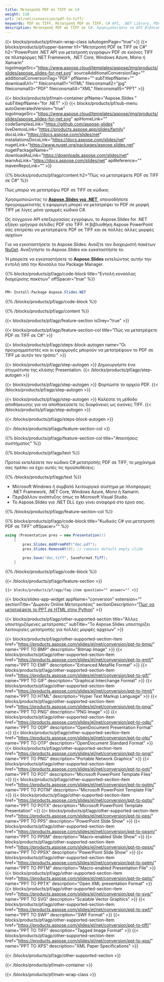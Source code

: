 ```yaml
---
title: Μετατροπή PDF σε TIFF σε C#
weight: 110
url: /el/net/conversion/pdf-to-tiff/ 
keywords: PDF σε TIFF, Μετατροπή PDF σε TIFF, C# API, .NET Library, PDF, TIFF
description: Μετατροπή PDF σε TIFF σε C#. Χρησιμοποιήστε το API βιβλιοθήκης .NET για να μετατρέψετε σελίδες PDF σε εικόνες TIFF
---
```


{{< blocks/products/pf/main-wrap-class isAutogenPage="true">}}
{{< blocks/products/pf/upper-banner h1="Μετατροπή PDF σε TIFF σε C#" h2="PowerPoint .NET API για μετατροπή εγγράφων PDF σε εικόνες TIFF σε πλατφόρμες NET Framework, .NET Core, Windows Azure, Mono ή Xamarin" logoImageSrc="https://www.aspose.cloud/templates/aspose/img/products/slides/aspose_slides-for-net.svg" sourceAdditionalConversionTag="" additionalConversionTag="PDF" pfName="" subTitlepfName="" downloadUrl="" fileiconsmall1="HTML" fileiconsmall2="jpg" fileiconsmall3="PDF" fileiconsmall4="XML" fileiconsmall5="PPT" >}}

{{< blocks/products/pf/main-container pfName="Aspose.Slides " subTitlepfName="for .NET" >}}
{{< blocks/products/pf/sub-menu autoGeneratedVersion="true" logoImageSrc="https://www.aspose.cloud/templates/aspose/img/products/slides/aspose_slides-for-net.svg" apiHomeLink="" codeSamplesLink="https://github.com/aspose-slides" liveDemosLink="https://products.aspose.app/slides/family" docsLink="https://docs.aspose.com/slides/net" installationsDocsLink="https://docs.aspose.com/slides/net" nugetLink="https://www.nuget.org/packages/aspose.slides.net" nugetPackageName="" downloadAsLink="https://downloads.aspose.com/slides/net" learnAsLink="https://docs.aspose.com/slides/net" apiReference="" mavenRepoLink="" >}}


{{% blocks/products/pf/agp/content h2="Πώς να μετατρέψετε PDF σε TIFF σε C#" %}}

Πώς μπορώ να μετατρέψω PDF σε TIFF σε κώδικα;

Χρησιμοποιώντας το [**Aspose.Slides για .NET**](https://products.aspose.com/slides/el/net/), οποιοσδήποτε προγραμματιστής ή εφαρμογή μπορεί να μετατρέψει το PDF σε μορφή TIFF με λίγες μόνο γραμμές κώδικα C#.

Ως σύγχρονο API επεξεργασίας εγγράφων, το Aspose.Slides for .NET εξάγει γρήγορα σελίδες PDF στο TIFF. Η βιβλιοθήκη Aspose PowerPoint σάς επιτρέπει να μετατρέψετε PDF σε TIFF και σε πολλές άλλες μορφές αρχείων

Για να εγκαταστήσετε το Aspose.Slides: Ανοίξτε τον διαχειριστή πακέτων [NuGet](https://www.nuget.org/packages/aspose.slides.net). Αναζητήστε το *Aspose.Slides* και εγκαταστήστε το.
 
Ή μπορείτε να εγκαταστήσετε το **Aspose.Slides** εκτελώντας αυτήν την εντολή από την Κονσόλα του Package Manager.

{{% blocks/products/pf/agp/code-block title="Εντολή κονσόλας διαχείρισης πακέτων" offSpacer="true" %}}

```cs

PM> Install-Package Aspose.Slides.NET

```

{{% /blocks/products/pf/agp/code-block %}}

{{% /blocks/products/pf/agp/content %}}

{{< blocks/products/pf/agp/feature-section isGrey="true" >}}


{{< blocks/products/pf/agp/feature-section-col title="Πώς να μετατρέψετε PDF σε TIFF σε C#" >}}

{{< blocks/products/pf/agp/steps-block-autogen name="Οι προγραμματιστές και οι εφαρμογές μπορούν να μετατρέψουν το PDF σε TIFF με αυτόν τον τρόπο:" >}}

{{< blocks/products/pf/agp/step-autogen >}}
Δημιουργήστε ένα στιγμιότυπο της κλάσης Presentation.
{{< /blocks/products/pf/agp/step-autogen >}}

{{< blocks/products/pf/agp/step-autogen >}}
Φορτώστε το αρχείο PDF.
{{< /blocks/products/pf/agp/step-autogen >}}

{{< blocks/products/pf/agp/step-autogen >}}
Καλέστε τη μέθοδο αποθήκευσης για να αποθηκεύσετε τις διαφάνειες ως εικόνες TIFF.
{{< /blocks/products/pf/agp/step-autogen >}}

{{< /blocks/products/pf/agp/steps-block-autogen >}}

{{< /blocks/products/pf/agp/feature-section-col >}}

{{% blocks/products/pf/agp/feature-section-col title="Απαιτήσεις συστήματος" %}}

{{% blocks/products/pf/agp/text %}}

 Προτού εκτελέσετε τον κώδικα C# μετατροπής PDF σε TIFF, το μηχάνημά σας πρέπει να έχει αυτές τις προϋποθέσεις:

{{% /blocks/products/pf/agp/text %}}

- Microsoft Windows ή συμβατό λειτουργικό σύστημα με πλατφόρμες .NET Framework, .NET Core, Windows Azure, Mono ή Xamarin.
- Περιβάλλον ανάπτυξης όπως το Microsoft Visual Studio.
- Το Aspose.Slides για .NET DLL έχει γίνει αναφορά στο έργο σας.

{{% /blocks/products/pf/agp/feature-section-col %}}

{{% blocks/products/pf/agp/code-block title="Κωδικός C# για μετατροπή PDF σε TIFF" offSpacer="" %}}

```cs
using (Presentation pres = new Presentation())
    {
        pres.Slides.AddFromPdf("doc.pdf");
        pres.Slides.RemoveAt(0); // removes default empty slide

        pres.Save("doc.tiff", SaveFormat.Tiff);
    }
```

{{% /blocks/products/pf/agp/code-block %}}

{{< /blocks/products/pf/agp/feature-section >}}

    {{< blocks/products/pf/agp/faq-item question="" answer="" >}}
 

{{< blocks/slides-app-widget  appName="conversion" extension="" sectionTitle="Δωρεάν Online Μετατροπέας" sectionDescription="[Πώς να μετατρέψετε το PPT σε HTML στην Python](https://products.aspose.com/slides/el/python-net/conversion/ppt-to-html/)" >}}

<!-- aboutfile Starts -->

<!-- aboutfile Ends -->
    
{{< blocks/products/pf/agp/other-supported-section title="Άλλες υποστηριζόμενες μετατροπές" subTitle="Το Aspose.Slides υποστηρίζει λειτουργίες μετατροπής για πολλές μορφές αρχείων" >}}

{{< blocks/products/pf/agp/other-supported-section-item href="https://products.aspose.com/slides/el/net/conversion/ppt-to-bmp/" name="PPT TO BMP" description="Bitmap Image" >}}
{{< blocks/products/pf/agp/other-supported-section-item href="https://products.aspose.com/slides/el/net/conversion/ppt-to-emf/" name="PPT TO EMF" description="Enhanced Metafile Format" >}}
{{< blocks/products/pf/agp/other-supported-section-item href="https://products.aspose.com/slides/el/net/conversion/ppt-to-gif/" name="PPT TO GIF" description="Graphical Interchange Format" >}}
{{< blocks/products/pf/agp/other-supported-section-item href="https://products.aspose.com/slides/el/net/conversion/ppt-to-html/" name="PPT TO HTML" description="Hyper Text Markup Language" >}}
{{< blocks/products/pf/agp/other-supported-section-item href="https://products.aspose.com/slides/el/net/conversion/ppt-to-png/" name="PPT TO PNG" description="PNG Image" >}}
{{< blocks/products/pf/agp/other-supported-section-item href="https://products.aspose.com/slides/el/net/conversion/ppt-to-odp/" name="PPT TO ODP" description="OpenDocument Presentation Format" >}}
{{< blocks/products/pf/agp/other-supported-section-item href="https://products.aspose.com/slides/el/net/conversion/ppt-to-otp/" name="PPT TO OTP" description="OpenDocument Standard Format" >}}
{{< blocks/products/pf/agp/other-supported-section-item href="https://products.aspose.com/slides/el/net/conversion/ppt-to-png/" name="PPT TO PNG" description="Portable Network Graphics" >}}
{{< blocks/products/pf/agp/other-supported-section-item href="https://products.aspose.com/slides/el/net/conversion/ppt-to-pot/" name="PPT TO POT" description="Microsoft PowerPoint Template Files" >}}
{{< blocks/products/pf/agp/other-supported-section-item href="https://products.aspose.com/slides/el/net/conversion/ppt-to-potm/" name="PPT TO POTM" description="Microsoft PowerPoint Template File" >}}
{{< blocks/products/pf/agp/other-supported-section-item href="https://products.aspose.com/slides/el/net/conversion/ppt-to-potx/" name="PPT TO POTX" description="Microsoft PowerPoint Template Presentation" >}}
{{< blocks/products/pf/agp/other-supported-section-item href="https://products.aspose.com/slides/el/net/conversion/ppt-to-pps/" name="PPT TO PPS" description="PowerPoint Slide Show" >}}
{{< blocks/products/pf/agp/other-supported-section-item href="https://products.aspose.com/slides/el/net/conversion/ppt-to-ppsm/" name="PPT TO PPSM" description="Macro-enabled Slide Show" >}}
{{< blocks/products/pf/agp/other-supported-section-item href="https://products.aspose.com/slides/el/net/conversion/ppt-to-ppsx/" name="PPT TO PPSX" description="PowerPoint Slide Show" >}}
{{< blocks/products/pf/agp/other-supported-section-item href="https://products.aspose.com/slides/el/net/conversion/ppt-to-pptm/" name="PPT TO PPTM" description="Macro-enabled Presentation File" >}}
{{< blocks/products/pf/agp/other-supported-section-item href="https://products.aspose.com/slides/el/net/conversion/ppt-to-pptx/" name="PPT TO PPTX" description="Open XML presentation Format" >}}
{{< blocks/products/pf/agp/other-supported-section-item href="https://products.aspose.com/slides/el/net/conversion/ppt-to-svg/" name="PPT TO SVG" description="Scalable Vector Graphics" >}}
{{< blocks/products/pf/agp/other-supported-section-item href="https://products.aspose.com/slides/el/net/conversion/ppt-to-swf/" name="PPT TO SWF" description="SWF Format" >}}
{{< blocks/products/pf/agp/other-supported-section-item href="https://products.aspose.com/slides/el/net/conversion/ppt-to-tiff/" name="PPT TO TIFF" description="Tagged Image Format" >}}
{{< blocks/products/pf/agp/other-supported-section-item href="https://products.aspose.com/slides/el/net/conversion/ppt-to-xps/" name="PPT TO XPS" description="XML Paper Specifications" >}}

{{< /blocks/products/pf/agp/other-supported-section >}}

{{< /blocks/products/pf/main-container >}}
    
{{< /blocks/products/pf/main-wrap-class >}}